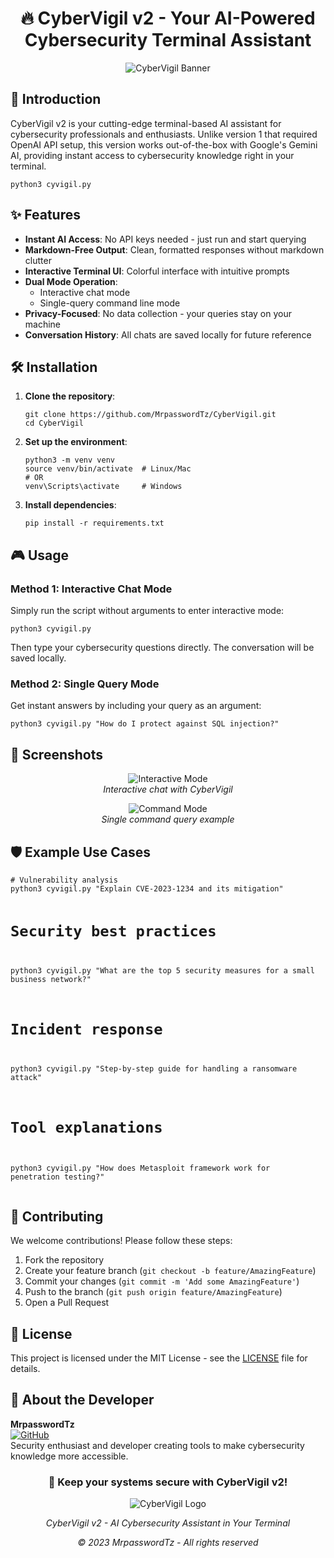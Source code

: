 <h1 align="center">🔥 CyberVigil v2 - Your AI-Powered Cybersecurity Terminal Assistant</h1>

<p align="center">
  <img src="https://raw.githubusercontent.com/MrpasswordTz/Cybervigil/refs/heads/main/images/banner.png" alt="CyberVigil Banner">
  <br>
</p>

<h2>🚀 Introduction</h2>
<p>CyberVigil v2 is your cutting-edge terminal-based AI assistant for cybersecurity professionals and enthusiasts. Unlike version 1 that required OpenAI API setup, this version works out-of-the-box with Google's Gemini AI, providing instant access to cybersecurity knowledge right in your terminal.</p>

<pre><code>python3 cyvigil.py</code></pre>

<h2>✨ Features</h2>
<ul>
  <li><strong>Instant AI Access</strong>: No API keys needed - just run and start querying</li>
  <li><strong>Markdown-Free Output</strong>: Clean, formatted responses without markdown clutter</li>
  <li><strong>Interactive Terminal UI</strong>: Colorful interface with intuitive prompts</li>
  <li><strong>Dual Mode Operation</strong>:
    <ul>
      <li>Interactive chat mode</li>
      <li>Single-query command line mode</li>
    </ul>
  </li>
  <li><strong>Privacy-Focused</strong>: No data collection - your queries stay on your machine</li>
  <li><strong>Conversation History</strong>: All chats are saved locally for future reference</li>
</ul>

<h2>🛠️ Installation</h2>
<ol>
  <li><strong>Clone the repository</strong>:
    <pre><code>git clone https://github.com/MrpasswordTz/CyberVigil.git
cd CyberVigil</code></pre>
  </li>
  <li><strong>Set up the environment</strong>:
    <pre><code>python3 -m venv venv
source venv/bin/activate  # Linux/Mac
# OR
venv\Scripts\activate     # Windows</code></pre>
  </li>
  <li><strong>Install dependencies</strong>:
    <pre><code>pip install -r requirements.txt</code></pre>
  </li>
</ol>

<h2>🎮 Usage</h2>

<h3>Method 1: Interactive Chat Mode</h3>
<p>Simply run the script without arguments to enter interactive mode:</p>
<pre><code>python3 cyvigil.py</code></pre>
<p>Then type your cybersecurity questions directly. The conversation will be saved locally.</p>

<h3>Method 2: Single Query Mode</h3>
<p>Get instant answers by including your query as an argument:</p>
<pre><code>python3 cyvigil.py "How do I protect against SQL injection?"</code></pre>

<h2>📸 Screenshots</h2>
<p align="center">
  <img src="https://raw.githubusercontent.com/MrpasswordTz/Cybervigil/refs/heads/main/images/int.png" alt="Interactive Mode">
  <br>
  <em>Interactive chat with CyberVigil</em>
</p>

<p align="center">
  <img src="https://raw.githubusercontent.com/MrpasswordTz/Cybervigil/refs/heads/main/images/int.png" alt="Command Mode">
  <br>
  <em>Single command query example</em>
</p>

<h2>🛡️ Example Use Cases</h2>
<pre><code># Vulnerability analysis
python3 cyvigil.py "Explain CVE-2023-1234 and its mitigation"

# Security best practices
python3 cyvigil.py "What are the top 5 security measures for a small business network?"

# Incident response
python3 cyvigil.py "Step-by-step guide for handling a ransomware attack"

# Tool explanations
python3 cyvigil.py "How does Metasploit framework work for penetration testing?"</code></pre>

<h2>🤝 Contributing</h2>
<p>We welcome contributions! Please follow these steps:</p>
<ol>
  <li>Fork the repository</li>
  <li>Create your feature branch (<code>git checkout -b feature/AmazingFeature</code>)</li>
  <li>Commit your changes (<code>git commit -m 'Add some AmazingFeature'</code>)</li>
  <li>Push to the branch (<code>git push origin feature/AmazingFeature</code>)</li>
  <li>Open a Pull Request</li>
</ol>

<h2>📜 License</h2>
<p>This project is licensed under the MIT License - see the <a href="LICENSE">LICENSE</a> file for details.</p>

<h2>🌟 About the Developer</h2>
<p>
  <strong>MrpasswordTz</strong>
  <br>
  <a href="https://github.com/MrpasswordTz">
    <img src="https://img.shields.io/badge/GitHub-MrpasswordTz-blue?style=flat&logo=github" alt="GitHub">
  </a>
  <br>
  Security enthusiast and developer creating tools to make cybersecurity knowledge more accessible.
</p>

<div align="center">
  <h3>🔐 Keep your systems secure with CyberVigil v2!</h3>
  <img src="https://placehold.co/100/1a1a2e/white?text=CV2" alt="CyberVigil Logo">
</div>

<p align="center"><em>CyberVigil v2 - AI Cybersecurity Assistant in Your Terminal</em></p>
<p align="center"><em>© 2023 MrpasswordTz - All rights reserved</em></p>
